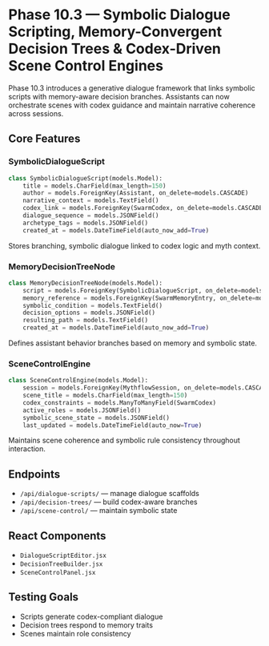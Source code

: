# Phase 10.3 — Symbolic Dialogue Scripting, Memory-Convergent Decision Trees & Codex-Driven Scene Control Engines

Phase 10.3 introduces a generative dialogue framework that links symbolic scripts with memory-aware decision branches. Assistants can now orchestrate scenes with codex guidance and maintain narrative coherence across sessions.

## Core Features

### SymbolicDialogueScript
```python
class SymbolicDialogueScript(models.Model):
    title = models.CharField(max_length=150)
    author = models.ForeignKey(Assistant, on_delete=models.CASCADE)
    narrative_context = models.TextField()
    codex_link = models.ForeignKey(SwarmCodex, on_delete=models.CASCADE)
    dialogue_sequence = models.JSONField()
    archetype_tags = models.JSONField()
    created_at = models.DateTimeField(auto_now_add=True)
```
Stores branching, symbolic dialogue linked to codex logic and myth context.

### MemoryDecisionTreeNode
```python
class MemoryDecisionTreeNode(models.Model):
    script = models.ForeignKey(SymbolicDialogueScript, on_delete=models.CASCADE)
    memory_reference = models.ForeignKey(SwarmMemoryEntry, on_delete=models.CASCADE)
    symbolic_condition = models.TextField()
    decision_options = models.JSONField()
    resulting_path = models.TextField()
    created_at = models.DateTimeField(auto_now_add=True)
```
Defines assistant behavior branches based on memory and symbolic state.

### SceneControlEngine
```python
class SceneControlEngine(models.Model):
    session = models.ForeignKey(MythflowSession, on_delete=models.CASCADE)
    scene_title = models.CharField(max_length=150)
    codex_constraints = models.ManyToManyField(SwarmCodex)
    active_roles = models.JSONField()
    symbolic_scene_state = models.JSONField()
    last_updated = models.DateTimeField(auto_now=True)
```
Maintains scene coherence and symbolic rule consistency throughout interaction.

## Endpoints
- `/api/dialogue-scripts/` — manage dialogue scaffolds
- `/api/decision-trees/` — build codex-aware branches
- `/api/scene-control/` — maintain symbolic state

## React Components
- `DialogueScriptEditor.jsx`
- `DecisionTreeBuilder.jsx`
- `SceneControlPanel.jsx`

## Testing Goals
- Scripts generate codex-compliant dialogue
- Decision trees respond to memory traits
- Scenes maintain role consistency

